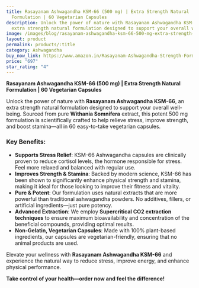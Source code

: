 ```yaml
---
title: Rasayanam Ashwagandha KSM-66 (500 mg) | Extra Strength Natural
  Formulation | 60 Vegetarian Capsules
description: Unlock the power of nature with Rasayanam Ashwagandha KSM-66, an
  extra strength natural formulation designed to support your overall well-being
image: /images/blog/rasayanam-ashwagandha-ksm-66-500-mg-extra-strength-natural-formulation-60-vegetarian-capsules.jpg
layout: product
permalink: products/:title
category: Ashwagandha
buy_now_link: https://www.amazon.in/Rasayanam-Ashwagandha-Strength-Formulation-Somnifera/dp/B0983S9XDM?th=1&tag=ayushmonk-21
price: "697"
star_rating: "4"
---
```

**Rasayanam Ashwagandha KSM-66 (500 mg) | Extra Strength Natural Formulation | 60 Vegetarian Capsules**

Unlock the power of nature with **Rasayanam Ashwagandha KSM-66**, an extra strength natural formulation designed to support your overall well-being. Sourced from pure **Withania Somnifera** extract, this potent 500 mg formulation is scientifically crafted to help relieve stress, improve strength, and boost stamina—all in 60 easy-to-take vegetarian capsules.

### Key Benefits:
- **Supports Stress Relief**: KSM-66 Ashwagandha capsules are clinically proven to reduce cortisol levels, the hormone responsible for stress. Feel more relaxed and balanced with regular use.
- **Improves Strength & Stamina**: Backed by modern science, KSM-66 has been shown to significantly enhance physical strength and stamina, making it ideal for those looking to improve their fitness and vitality.
- **Pure & Potent**: Our formulation uses natural extracts that are more powerful than traditional ashwagandha powders. No additives, fillers, or artificial ingredients—just pure potency.
- **Advanced Extraction**: We employ **Supercritical CO2 extraction techniques** to ensure maximum bioavailability and concentration of the beneficial compounds, providing optimal results.
- **Non-Gelatin, Vegetarian Capsules**: Made with 100% plant-based ingredients, our capsules are vegetarian-friendly, ensuring that no animal products are used.

Elevate your wellness with **Rasayanam Ashwagandha KSM-66** and experience the natural way to reduce stress, improve energy, and enhance physical performance.

**Take control of your health—order now and feel the difference!**
